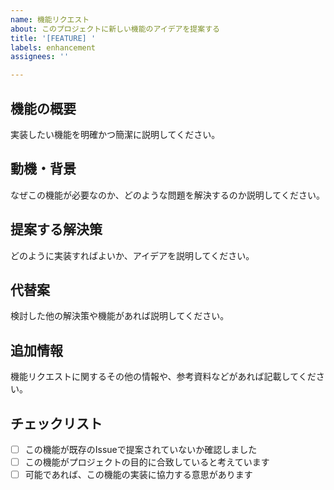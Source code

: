 ```yaml
---
name: 機能リクエスト
about: このプロジェクトに新しい機能のアイデアを提案する
title: '[FEATURE] '
labels: enhancement
assignees: ''

---
```


## 機能の概要
実装したい機能を明確かつ簡潔に説明してください。

## 動機・背景
なぜこの機能が必要なのか、どのような問題を解決するのか説明してください。

## 提案する解決策
どのように実装すればよいか、アイデアを説明してください。

## 代替案
検討した他の解決策や機能があれば説明してください。

## 追加情報
機能リクエストに関するその他の情報や、参考資料などがあれば記載してください。

## チェックリスト
- [ ] この機能が既存のIssueで提案されていないか確認しました
- [ ] この機能がプロジェクトの目的に合致していると考えています
- [ ] 可能であれば、この機能の実装に協力する意思があります
